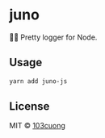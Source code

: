 # juno

👩‍🚀 Pretty logger for Node.

## Usage

```sh
yarn add juno-js
```

## License

MIT © [103cuong](https://github.com/103cuong)
